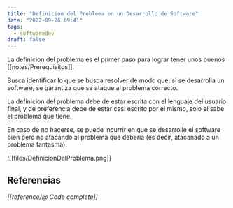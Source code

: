 ```yaml
---
title: "Definicion del Problema en un Desarrollo de Software"
date: "2022-09-26 09:41"
tags: 
  - softwaredev
draft: false
---
```

La definicion del problema es el primer paso para lograr tener unos buenos [[notes/Prerequisitos]]. 

Busca identificar lo que se busca resolver de modo que, si se desarrolla un software, se garantiza que se ataque al problema correcto.

La definicion del problema debe de estar escrita con el lenguaje del usuario final, y de preferencia debe de estar casi escrito por el mismo, solo el sabe el problema que tiene.

En caso de no hacerse, se puede incurrir en que se desarrolle el software bien pero no atacando al problema que deberia (es decir, atacanado a un problema fantasma).

![[files/DefinicionDelProblema.png]]

## Referencias
*[[reference/@ Code complete]]*